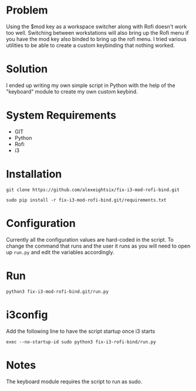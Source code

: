# Problem
Using the $mod key as a workspace switcher along with Rofi doesn't work too well. Switching between workstations will also bring up the Rofi menu if you have the mod key also binded to bring up the rofi menu. I tried various utilities to be able to create a custom keybinding that nothing worked. 

# Solution
I ended up writing my own simple script in Python with the help of the "keyboard" module to create my own custom keybind.
# System Requirements
- GIT
- Python
- Rofi
- i3
# Installation
`git clone https://github.com/alexeightsix/fix-i3-mod-rofi-bind.git` 

`sudo pip install -r fix-i3-mod-rofi-bind.git/requirements.txt`

# Configuration
Currently all the configuration values are hard-coded in the script. To change the command that runs and the user it runs as 
you will need to open up `run.py` and edit the variables accordingly. 
# Run
`python3 fix-i3-mod-rofi-bind.git/run.py`

# i3config
Add the following line to have the script startup once i3 starts

`exec --no-startup-id sudo python3 fix-i3-rofi-bind/run.py`

# Notes
The keyboard module requires the script to run as sudo.

